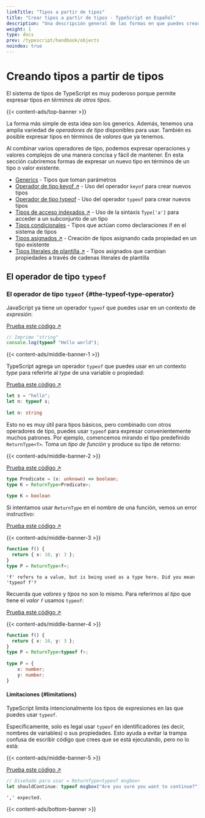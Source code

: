```yaml
---
linkTitle: "Tipos a partir de tipos"
title: "Crear tipos a partir de tipos - TypeScript en Español"
description: "Una descripción general de las formas en que puedes crear más tipos a partir de tipos existentes."
weight: 1
type: docs
prev: /typescript/handbook/objects
noindex: true
---
```


# Creando tipos a partir de tipos

El sistema de tipos de TypeScript es muy poderoso porque permite expresar tipos *en términos de otros tipos*.

{{< content-ads/top-banner >}}

La forma más simple de esta idea son los generics. Además, tenemos una amplia variedad de *operadores de tipo* disponibles para usar.
También es posible expresar tipos en términos de *valores* que ya tenemos.

Al combinar varios operadores de tipo, podemos expresar operaciones y valores complejos de una manera concisa y fácil de mantener.
En esta sección cubriremos formas de expresar un nuevo tipo en términos de un tipo o valor existente.

- [Generics](/typescript/handbook/manipulacion-tipos/tipos-genericos) - Tipos que toman parámetros
- [Operador de tipo keyof ↗](https://www.typescriptlang.org/docs/handbook/2/keyof-types.html) - Uso del operador `keyof` para crear nuevos tipos
- [Operador de tipo typeof](/typescript/handbook/manipulacion-tipos/operador-typeof) - Uso del operador `typeof` para crear nuevos tipos
- [Tipos de acceso indexados ↗](https://www.typescriptlang.org/docs/handbook/2/indexed-access-types.html) - Uso de la sintaxis `Type['a']` para acceder a un subconjunto de un tipo
- [Tipos condicionales](/typescript/handbook/manipulacion-tipos/tipos-condicionales) - Tipos que actúan como declaraciones if en el sistema de tipos
- [Tipos asignados ↗](https://www.typescriptlang.org/docs/handbook/2/mapped-types.html) - Creación de tipos asignando cada propiedad en un tipo existente
- [Tipos literales de plantilla ↗](https://www.typescriptlang.org/docs/handbook/2/template-literal-types.html) - Tipos asignados que cambian propiedades a través de cadenas literales de plantilla

## El operador de tipo `typeof`

### El operador de tipo `typeof` {#the-typeof-type-operator}

JavaScript ya tiene un operador `typeof` que puedes usar en un contexto de *expresión*:

[Prueba este código ↗](https://www.typescriptlang.org/play#code/PTAEAUCcEsDsBcDOoBEj41gcxQKAMYD2sihANgKYB0ZhWAFPAJ4AOFhAZqgBIVm2gA7oUhkAJigCUAbiA)

```ts
// Imprime "string"
console.log(typeof "Hello world");
```

{{< content-ads/middle-banner-1 >}}

TypeScript agrega un operador `typeof` que puedes usar en un contexto *type* para referirte al *type* de una variable o propiedad:

[Prueba este código ↗](https://www.typescriptlang.org/play#code/DYUwLgBAzhC8ECIAWJjAPYINwChSQDsAuCMATwAcR0AzaXAegYggD0B+IA)

```ts
let s = "hello";
let n: typeof s;
   
let n: string
```

Esto no es muy útil para tipos básicos, pero combinado con otros operadores de tipo, puedes usar `typeof` para expresar convenientemente muchos patrones.
Por ejemplo, comencemos mirando el tipo predefinido `ReturnType<T>`.
Toma un *tipo de función* y produce su tipo de retorno:

{{< content-ads/middle-banner-2 >}}

[Prueba este código ↗](https://www.typescriptlang.org/play#code/C4TwDgpgBACgThAJgSwMYENjQLxQBQAeAXFAK4B2A1uQPYDu5AlFNgHxQBGNNANhOuQDcAKFCQoAaRZQAShGCk45ACrgIAHnhI0mCKxEB6A1BMA9APxA)

```ts
type Predicate = (x: unknown) => boolean;
type K = ReturnType<Predicate>;
    
type K = boolean
```

Si intentamos usar `ReturnType` en el nombre de una función, vemos un error instructivo:

[Prueba este código ↗](https://www.typescriptlang.org/play#code/PTAEAEFMCdoe2gZwFygEwHYAsBOAUAGYCuAdgMYAuAlnCaAQBQCUoA3nqKNJBUdHa1AAPVAEYADABpQAT1QBmUAF8A3HiV4KMgA6RQABVABeUACUefEgBUdkADwEAfCqA)

{{< content-ads/middle-banner-3 >}}

```ts
function f() {
  return { x: 10, y: 3 };
}
type P = ReturnType<f>;
```

```text {filename="Error generado"}
'f' refers to a value, but is being used as a type here. Did you mean 'typeof f'?
```

Recuerda que *valores* y *tipos* no son lo mismo.
Para referirnos al *tipo* que tiene el *valor `f`* usamos `typeof`:

[Prueba este código ↗](https://www.typescriptlang.org/play#code/GYVwdgxgLglg9mABMAFASkQbwFCMQJwFMoR8lNEAPALkQEYAGAGkQE9aBmRAXwG5tu2KKwAOhRAAVEAXkQAlYqTAAVUYQA8wsXGDIAfPwD0hvIgB6AfiA)

{{< content-ads/middle-banner-4 >}}

```ts
function f() {
  return { x: 10, y: 3 };
}
type P = ReturnType<typeof f>;
    
type P = {
    x: number;
    y: number;
}
```

#### Limitaciones {#limitations}

TypeScript limita intencionalmente los tipos de expresiones en las que puedes usar `typeof`.

Específicamente, solo es legal usar `typeof` en identificadores (es decir, nombres de variables) o sus propiedades.
Esto ayuda a evitar la trampa confusa de escribir código que crees que se está ejecutando, pero no lo está:

{{< content-ads/middle-banner-5 >}}

[Prueba este código ↗](https://www.typescriptlang.org/play#code/PTAEAEFMCdoe2gZwFygIwAYMFYBQATSAYwBsBDaSUIuAO0QBdQBbRAcwCM4APVACgAO8ZgIapG0AJa02ASlABeAHygucEpDK0A3LhCgGATwFVWnHotBbDu-QFoHRAK4MHdvWACym2kwZxQJ0QqBVAAJUgGJ2haABVjSAAeIxM4ADMWdi5uJVwNJkQACzgnEnwAYToGaSdIVBTIdMzzbj4AIgBBSlBDEtBEaKpep1AAdy0-AJpfGsgAfjbZbSA)

```ts
// Diseñado para usar = ReturnType<typeof msgbox>
let shouldContinue: typeof msgbox("Are you sure you want to continue?");
```

```text {filename="Error generado"}
',' expected.
```

{{< content-ads/bottom-banner >}}
